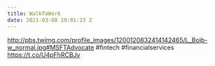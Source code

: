 ```yaml
---
title: WalkToWork
date: 2021-03-08 19:01:23 Z
---
```


 http://pbs.twimg.com/profile_images/1200120832414142465/L_Bojb-w_normal.jpg#MSFTAdvocate #fintech #financialservices https://t.co/U4pFhRCBJy